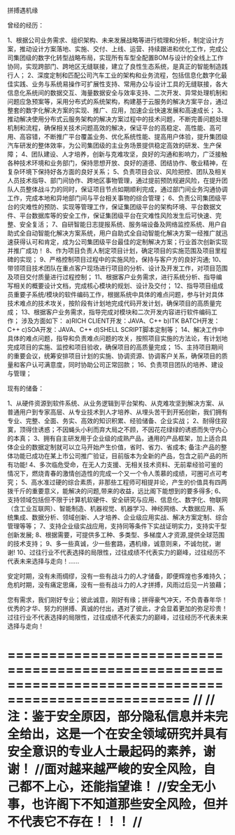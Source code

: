拼搏遇机缘



曾经的经历：

1、根据公司业务需求、组织架构、未来发展战略等进行梳理和分析，制定设计方案，推动设计方案落地、实施、交付、上线、运营、持续跟进和优化工作，完成公司集团级的数字化转型战略布局，实现所有车型全配置BOM与设计的全线上工作协同，实现跨部门、跨地区无缝联接，建立了良性生态系统，是真正的智能制造践行人；
2、深度定制和匹配公司汽车工业的架构和业务流程，包括信息化数字化最佳实践、业务与系统易操作可扩展性支持、常用办公与设计工具的无缝联接，各大信息化系统间的数据交互、海量数据安全与效率支持、二次开发、异常处理机制和问题应急预案等，采用分布式的系统架构，构建基于云服务的解决方案平台，通过整套的数字化解决方案的实现、推广、应用，加速企业快速发展和高速成长；
3、推动解决使用分布式云服务架构的解决方案过程中的技术问题，不断完善问题处理机制和流程，确保相关技术问题高效的解决，保证平台的高稳定、高性能、高可用、高容错，不断推广平台覆盖业务、优化系统性能、提高用户体验，提升集团级汽车研发的整体效率，为公司集团级的主业务场景提供稳定高效的研发、生产保障；
4、团队建设、人才培养，创新与克难攻坚，良好的沟通和影响力，广泛接触各种技术环境和业务部门，保持思想开放、良好的道德、团结协作、敬业精神，在复杂环境下保持好各方面的良好关系；
5、负责项目会议、风险把控、团队及相关人员技术指导、部门间协作、跨地区事物管理，通过提前预防规避风险，在提升团队人员整体战斗力的同时，保证项目节点如期顺利完成，通过部门间业务沟通协调工作，完成本地和异地部门间与平台相关事物的综合管理；
6、负责公司集团级平台的灾难性的预防、实现等管理工作，保证集团级平台的架构环境、平台数据文件、平台数据库等的安全工作，保证集团级平台在灾难性风险发生后可快速、完整、安全复活；
7、自研智能日志提报系统、服务端设备及网络监控系统、用户自助式全自动智能化解决方案系统，用户自助式全自动智能化解决方案一经推广就迅速获得认可和肯定，成为公司集团级平台最佳的定制解决方案；行业首次创新实现并推广成功！
8、作为项目负责人制定项目计划，确定项目的实施范围及项目里程碑的实现；
9、严格控制项目过程中的实施风险，保持与客户方的良好沟通;
10、带领项目技术团队在重点客户现场进行项目的分析、设计及开发工作，对项目范围及项目交付质量进行过程控制；
11、根据客户业务需求，进行系统分析、指导编写相关的概要设计文档，完成核心模块的规划、设计及交付；
12、指导项目组成员重要子系统/模块的软件编码工作，根据系统中具体的难点问题，参与针对具体技术难点的技术攻关，按阶段有计划地完成代码开发计划，确保项目的高质量完成；
13、根据客户业务需求，指导完成对模块和二次开发内容进行软件编码工作；
涉及方面如下：
a)RICH CLIENT开发：JAVA、C++
b)ITK BATCH开发：C++
c)SOA开发：JAVA、C++
d)SHELL SCRIPT脚本定制等；
14、解决工作中具体的难点问题，指导和负责难点问题的攻关，按照项目实施的方法论，有计划地完成项目的实施、监控和项目验收，确保项目的高质量完成；
15、主持项目期间的重要会议，统筹安排项目计划的实施、协调资源、协调客户关系，确保项目的质量和客户认可满意度，同时协助公司正常回款；
16、负责项目团队的培养、建设与管理；


现有的储备：

1、从硬件资源到软件系统、从业务逻辑到平台架构、从克难攻坚到解决方案、从普通用户到专家高层、从专业技术到人才培养、从埋头苦干到开拓创新，我们拥有专业、完整、全面、务实、高效的知识积累、经验储备、企业实战；
2、耐得住寂寞，顶得住诱惑；不因蝇头小利而弃大局之不顾，不因花花绿绿的诱惑而失守内心的本真；
3、拥有自主研发用于企业级的成熟产品，通用的产品框架，加上适合具体企业的数据定制就可以立马开始产生价值，省时、省力、省成本;
备注:产品的整体功能已成功在某上市公司推广验证，目前版本为全新的产品，包含之前产品的所有功能!
4、多次临危受命，在无人力支援、无相关技术资料、无前辈经验可鉴的情况下，燃烧青春的激情创造性的完成一个又一个令人羡慕的成绩，可圈可点可考究；
5、高水准过硬的综合素质，非那些工程师可相提并论，产生的价值具有四两拨千斤的重要意义，能解决的问题,带来的收益，远比阁下能想到的要多得多;
6、支持领域包括但不限于计算机软硬件、安全研究与应用、信息化、数字化、物联网（含工业互联网）、智能制造、机器视觉、机器学习、神经网络、大数据应用、系统集成、数据分析、领域创新、人才培养、企业级应用实战、解决方案定制、综合管理等等；
7、支持企业级实战应用，支持同等条件下实战证明实力，支持实干型创新发展;
8、根据需要，可提供多工种、多类型、多梯度人才资源,提供全球范围的技术支持；
9、多一些真诚，少一些套路，遇机缘，诚意则来，不诚勿扰，谢谢!
10、过往行业不代表选择的局限性，过往成绩不代表实力的巅峰，过往经历不代表未来选择与走向！......


安定时期，没有未雨绸缪，没有一些有战斗力的人才储备，即便辉煌也多难持久；
危机时期，没有痛定思痛，没有一些有战斗力的人才拼搏，风雨过后见一片狼藉；


您有需求，我们刚好专业；彼此诚意，刚好有缘；拼得豪气冲天，不负青春年华！
优秀的才华、努力的拼搏、真诚的付出，遇对了彼此，才会显着更加的弥足珍贵！
过往行业不代表选择的局限性，过往成绩不代表实力的巅峰，过往经历不代表未来选择与走向！


====================================================================================================
//
//注：鉴于安全原因，部分隐私信息并未完全给出，这是一个在安全领域研究并具有安全意识的专业人士最起码的素养，谢谢！
//面对越来越严峻的安全风险，自己都不上心，还能指望谁！
//安全无小事，也许阁下不知道那些安全风险，但并不代表它不存在！！！
//
====================================================================================================

